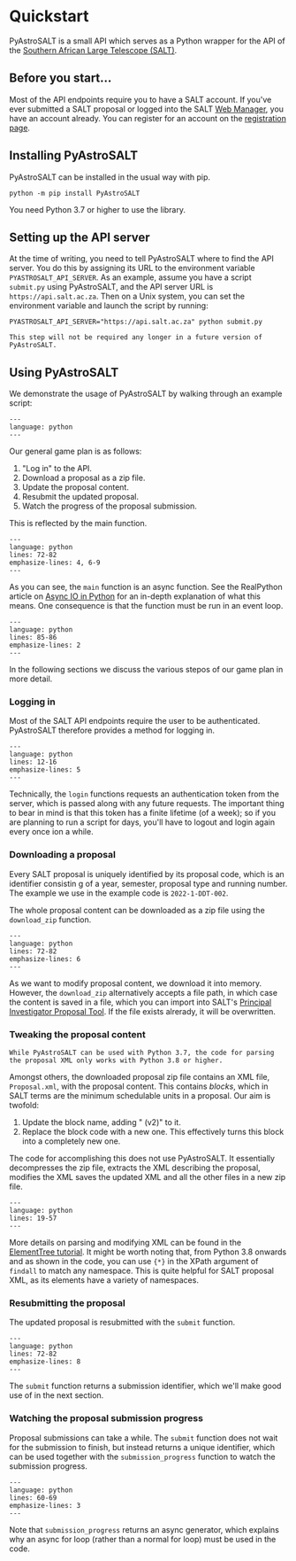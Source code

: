 # Quickstart

PyAstroSALT is a small API which serves as a Python wrapper for the API of the [Southern African Large Telescope (SALT)](https://www.salty.ac.za).

## Before you start...

Most of the API endpoints require you to have a SALT account. If you've ever submitted a SALT proposal or logged into the SALT [Web Manager](https://www.salt.ac.za/wm), you have an account already. You can register for an account on the [registration page](https://www.salt.ac.za/wm/Register/).

## Installing PyAstroSALT

PyAstroSALT can be installed in the usual way with pip.

```shell
python -m pip install PyAstroSALT
```

You need Python 3.7 or higher to use the library.

## Setting up the API server

At the time of writing, you need to tell PyAstroSALT where to find the API server. You do this by assigning its URL to the environment variable `PYASTROSALT_API_SERVER`. As an example, assume you have a script `submit.py` using PyAstroSALT, and the API server URL is `https://api.salt.ac.za`. Then on a Unix system, you can set the environment variable and launch the script by running:

```shell
PYASTROSALT_API_SERVER="https://api.salt.ac.za" python submit.py
```

```{note}
This step will not be required any longer in a future version of PyAstroSALT.
```

## Using PyAstroSALT

We demonstrate the usage of PyAstroSALT by walking through an example script:

```{literalinclude} ../docs_src/quickstart/resubmission.py
---
language: python
---
```

Our general game plan is as follows:

1. "Log in" to the API.
2. Download a proposal as a zip file.
3. Update the proposal content.
4. Resubmit the updated proposal.
5. Watch the progress of the proposal submission.

This is reflected by the main function.

```{literalinclude} ../docs_src/quickstart/resubmission.py
---
language: python
lines: 72-82
emphasize-lines: 4, 6-9
---
```

As you can see, the `main` function is an async function. See the RealPython article on [Async IO in Python](https://realpython.com/async-io-python/) for an in-depth explanation of what this means. One consequence is that the function must be run in an event loop.

```{literalinclude} ../docs_src/quickstart/resubmission.py
---
language: python
lines: 85-86
emphasize-lines: 2
---
```

In the following sections we discuss the various stepos of our game plan in more detail.

### Logging in

Most of the SALT API endpoints require the user to be authenticated. PyAstroSALT therefore provides a method for logging in.

```{literalinclude} ../docs_src/quickstart/resubmission.py
---
language: python
lines: 12-16
emphasize-lines: 5
---
```

Technically, the `login` functions requests an authentication token from the server, which is passed along with any future requests. The important thing to bear in mind is that this token has a finite lifetime (of a week); so if you are planning to run a script for days, you'll have to logout and login again every once ion a while.

### Downloading a proposal

Every SALT proposal is uniquely identified by its proposal code, which is an identifier consistin g of a year, semester, proposal type and running number. The example we use in the example code is `2022-1-DDT-002`.

The whole proposal content can be downloaded as a zip file using the `download_zip` function.

```{literalinclude} ../docs_src/quickstart/resubmission.py
---
language: python
lines: 72-82
emphasize-lines: 6
---
```

As we want to modify proposal content, we download it into memory. However, the `download_zip` alternatively accepts a file path, in which case the content is saved in a file, which you can import into SALT's [Principal Investigator Proposal Tool](https://astronomers.salt.ac.za/software/pipt/). If the file exists alrerady, it will be overwritten.

### Tweaking the proposal content

```{warning}
While PyAstroSALT can be used with Python 3.7, the code for parsing the proposal XML only works with Python 3.8 or higher.
```

Amongst others, the downloaded proposal zip file contains an XML file, `Proposal.xml`, with the proposal content. This contains _blocks_, which in SALT terms are the minimum schedulable units in a proposal. Our aim is twofold:

1. Update the block name, adding " (v2)" to it.
2. Replace the block code with a new one. This effectively turns this block into a completely new one.

The code for accomplishing this does not use PyAstroSALT. It essentially decompresses the zip file, extracts the XML describing the proposal, modifies the XML saves the updated XML and all the other files in a new zip file.

```{literalinclude} ../docs_src/quickstart/resubmission.py
---
language: python
lines: 19-57
---
```

More details on parsing and modifying XML can be found in the [ElementTree tutorial](https://docs.python.org/3/library/xml.etree.elementtree.html#tutorial). It might be worth noting that, from Python 3.8 onwards and as shown in the code, you can use `{*}` in the XPath argument of `findall` to match any namespace. This is quite helpful for SALT proposal XML, as its elements have a variety of namespaces.

### Resubmitting the proposal

The updated proposal is resubmitted with the `submit` function.

```{literalinclude} ../docs_src/quickstart/resubmission.py
---
language: python
lines: 72-82
emphasize-lines: 8
---
```

The `submit` function returns a submission identifier, which we'll make good use of in the next section.

### Watching the proposal submission progress

Proposal submissions can take a while. The `submit` function does not wait for the submission to finish, but instead returns a unique identifier, which can be used together with the `submission_progress` function to watch the submission progress.

```{literalinclude} ../docs_src/quickstart/resubmission.py
---
language: python
lines: 60-69
emphasize-lines: 3
---
```

Note that `submission_progress` returns an async generator, which explains why an async for loop (rather than a normal for loop) must be used in the code.
